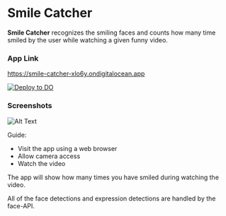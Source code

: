 # Smile Catcher

**Smile Catcher** recognizes the smiling faces and counts how many time smiled by the user while watching a given funny video.

### App Link
https://smile-catcher-xlo6y.ondigitalocean.app


[![Deploy to DO](https://mp-assets1.sfo2.digitaloceanspaces.com/deploy-to-do/do-btn-blue-ghost.svg)](https://cloud.digitalocean.com/apps/new?repo=https://github.com/UdithaIshan/smile-catcher/tree/main)

### Screenshots
![Alt Text](https://dev-to-uploads.s3.amazonaws.com/i/mkjr9vowd48c9fkm6gdc.png)

Guide:
 * Visit the app using a web browser
 * Allow camera access
 * Watch the video

The app will show how many times you have smiled during watching the video.

All of the face detections and expression detections are handled by the face-API. 
<br><br>

